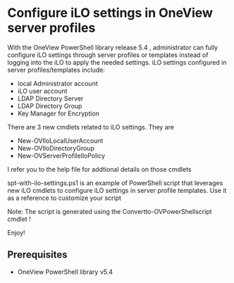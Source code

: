 # Configure iLO settings in OneView server profiles

With the OneView PowerShell library release 5.4 , administrator can fully configure iLO settings through server profiles or templates instead of logging into the iLO to apply the needed settings.
iLO settings configured in server profiles/templates include:
   * local Administrator account 
   * iLO user account
   * LDAP Directory Server
   * LDAP Directory Group
   * Key Manager for Encryption

There are 3 new cmdlets related to iLO settings. They are
   * New-OVIloLocalUserAccount
   * New-OVIloDirectoryGroup
   * New-OVServerProfileIloPolicy

I refer you to the help file for addtional details on those cmdlets

spt-with-ilo-settings.ps1 is an example of PowerShell script that leverages new iLO cmdlets to configure iLO settings in server profile templates.
Use it as a reference to customize your script

Note: The script is generated using the Convertto-OVPowerShellscript cmdlet !

Enjoy!


## Prerequisites
   * OneView PowerShell library v5.4



